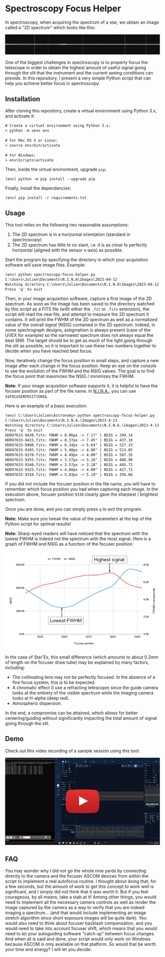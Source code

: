 # Spectroscopy Focus Helper

In spectroscopy, when acquiring the spectrum of a star, we obtain an image called a "2D spectrum" which looks like this:

![Example of a 2D spectrum](images/2D-spectrum-example.jpg)

One of the biggest challenges in spectroscopy is to properly focus the telescope in order to obtain the highest amount of useful signal going through the slit that the instrument and the current seeing conditions can provide. In this repository, I present a very simple Python script that can help you achieve better focus in spectroscopy.

## Installation

After cloning this repository, create a virtual environment using Python 3.x, and activate it:

```
# Create a virtual environment using Python 3.x:
> python -m venv env

# For Mac OS X or Linux:
> source env/bin/activate

# For Windows:
> env\Scripts\activate
```

Then, inside the virtual environment, upgrade `pip`:

```
(env) python -m pip install --upgrade pip
```

Finally, install the dependencies:

```
(env) pip install -r requirements.txt
```

## Usage

This tool relies on the following two reasonable assumptions:

1. The 2D spectrum is in a horizontal orientation (standard in spectroscopy)
2. The 2D spectrum has little to no slant, i.e. it is as close to perfectly horizontal (aligned with the sensor x-axis) as possible.

Start the program by specifying the directory in which your acquisition software will save image files. Example:

```
(env) python spectroscopy-focus-helper.py C:\Users\Julien\Documents\N.I.N.A\Images\2023-04-12
Watching directory C:\Users\Julien\Documents\N.I.N.A\Images\2023-04-12
Press 'q' to exit
```

Then, in your image acquisition software, capture a first image of the 2D spectrum. As soon as the image has been saved to the directory watched by this script as a FITS file (with either the `.fit` or `.fits` extension), the script will read the new file, and attempt to measure the 2D spectrum it contains. It will print the FWHM of the 2D spectrum as well as a normalized value of the overall signal (NSIG) contained in the 2D spectrum. Indeed, in some spectrograph designs, astigmatism is always present (case of the UVEX for example) so the narrowest spectrum does not always equal the best SNR. The target should be to get as much of the light going through the slit as possible, so it is important to use these two numbers together to decide when you have reached best focus.

Now, iteratively change the focus position in small steps, and capture a new image after each change in the focus position. Keep an eye on the console to see the evolution of the FWHM and the NSIG values. The goal is to find the focus point that maximizes the NSIG / minimizes the FWHM.

**Note:** If your image acquisition software supports it, it is helpful to have the focuser position as part of the file name. In [N.I.N.A.](https://nighttime-imaging.eu/), you can use `$$FOCUSERPOSITION$$`.

Here is an example of a basic execution:

```
(env) C:\Users\Julien\Astronomy> python spectroscopy-focus-helper.py C:\Users\Julien\Documents\N.I.N.A.\Images\2023-4-13
Watching directory C:\Users\Julien\Documents\N.I.N.A.\Images\2023-4-13
Press 'q' to exit
HD097633-9430.fits: FWHM = 8.06px -> 7.17" | NSIG = 399.14
HD097633-9415.fits: FWHM = 8.37px -> 7.45" | NSIG = 437.16
HD097633-9400.fits: FWHM = 6.34px -> 5.64" | NSIG = 527.33
HD097633-9385.fits: FWHM = 5.48px -> 4.88" | NSIG = 513.05
HD097633-9370.fits: FWHM = 4.49px -> 4.00" | NSIG = 507.35
HD097633-9355.fits: FWHM = 3.57px -> 3.18" | NSIG = 480.99
HD097633-9340.fits: FWHM = 3.57px -> 3.18" | NSIG = 445.71
HD097633-9325.fits: FWHM = 4.60px -> 4.09" | NSIG = 417.71
HD097633-9310.fits: FWHM = 5.83px -> 5.19" | NSIG = 356.66
```

If you did not include the focuser position in the file name, you will have to remember which focus position you had when capturing each image. In the execution above, focuser position `9330` clearly gave the sharpest / brightest spectrum.

Once you are done, and you can simply press `q` to exit the program.

**Note:** Make sure you tweak the value of the parameters at the top of the Python script for optimal results!

**Note:** Sharp-eyed readers will have noticed that the spectrum with the lowest FWHM is indeed not the spectrum with the most signal. Here is a graph of FWHM and NSIG as a function of the focuser position:

![Graph of FWHM and NSIG as a function of the focuser position](images/graph-fwhm-nsig-result.png)

In the case of Star'Ex, this small difference (which amounts to about 0.2mm of length on the focuser draw tube) may be explained by many factors, including:

* The collimating lens may not be perfectly focused. In the absence of a fine focus system, this is to be expected.
* A chromatic effect (I use a refracting telescope) since the guide camera looks at the entirety of the visible spectrum while the imaging camera looks at H-alpha (deep red).
* Atmospheric dispersion.

In the end, a compromise can be attained, which allows for better centering/guiding without significantly impacting the total amount of signal going through the slit.

## Demo

Check out this video recording of a sample session using this tool:

[![YouTube video talking about this flat panel](images/demo-video-thumbnail.png)](https://www.youtube.com/watch?v=Fphfr63r40E)

## FAQ

You may wonder why I did not go the whole nine yards by connecting directly to the camera and the focuser ASCOM devices from within the script to implement a real autofocus routine. I thought about doing that, for a few seconds, but the amount of work to get this concept to work well is significant, and I simply did not think that it was worth it. But if you feel courageous, by all means, take a stab at it! Among other things, you would need to implement all the necessary camera controls as well as render the image captured by the camera as a way to verify that you are indeed imaging a spectrum... (and that would include implementing an image stretch algorithm since short exposure images will be quite dark). You would also need to think about focuser backlash compensation, and you would need to take into account focuser shift, which means that you would need to let your autoguiding software "catch up" between focus changes. And when all is said and done, your script would only work on Windows because ASCOM is only available on that platform. So would that be worth your time and energy? I will let you decide.
